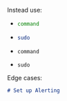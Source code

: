 Instead use:

- ```bash
  command
  ```
- ```bash
  sudo
  ```
- ```console
  command
  ```
- ```console
  sudo
  ```

Edge cases:

```markdown
# Set up Alerting
```
